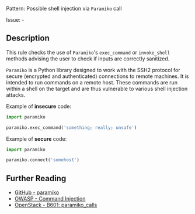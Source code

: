 Pattern: Possible shell injection via `Paramiko` call

Issue: -

## Description

This rule checks the use of `Paramiko`'s `exec_command` or `invoke_shell` methods advising the user to check if inputs are
correctly sanitized.

`Paramiko` is a Python library designed to work with the SSH2 protocol for
secure (encrypted and authenticated) connections to remote machines. It is
intended to run commands on a remote host. These commands are run within a
shell on the target and are thus vulnerable to various shell injection
attacks.


Example of **insecure** code:

```python
import paramiko

paramiko.exec_command('something; really; unsafe')
```

Example of **secure** code:

```python
import paramiko

paramiko.connect('somehost')
```

## Further Reading

* [GitHub - paramiko](https://github.com/paramiko/paramiko)
* [OWASP - Command Injection](https://www.owasp.org/index.php/Command_Injection)
* [OpenStack - B601: paramiko_calls](https://docs.openstack.org/developer/bandit/plugins/paramiko_calls.html)
